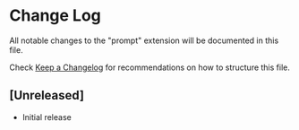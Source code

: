 # Change Log

All notable changes to the "prompt" extension will be documented in this file.

Check [Keep a Changelog](http://keepachangelog.com/) for recommendations on how to structure this file.

## [Unreleased]

- Initial release